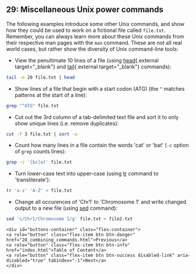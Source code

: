 ## 29: Miscellaneous Unix power commands

The following examples introduce some other Unix commands, and show how they could be used to work on a fictional file called `file.txt`. Remember, you can always learn more about these Unix commands from their respective man pages with the `man` command. These are not all real world cases, but rather show the diversity of Unix command-line tools:

+ View the penultimate 10 lines of a file (using [head](https://en.wikipedia.org/wiki/Head_(Unix)){.external target="_blank"} and [tail](https://en.wikipedia.org/wiki/Tail_(Unix)){.external target="_blank"} commands):

```bash
tail -n 20 file.txt | head
```

+ Show lines of a file that begin with a start codon (ATG) (the `^` matches patterns at the start of a line):

```bash
grep "^ATG" file.txt
```

+ Cut out the 3rd column of a tab-delimited text file and sort it to only show unique lines (i.e. remove duplicates):

```bash
cut -f 3 file.txt | sort -u
```

+ Count how many lines in a file contain the words 'cat' or 'bat' (`-c` option of `grep` counts lines):

```bash
grep -c '[bc]at' file.txt
```

+ Turn lower-case text into upper-case (using [tr][] command to 'transliterate'):

```bash
tr 'a-z' 'A-Z' < file.txt
```

[tr]: https://en.wikipedia.org/wiki/Tr_(Unix)

+ Change all occurences of 'Chr1' to 'Chromosome 1' and write changed output to a new file (using [sed][] command):

```bash
sed 's/Chr1/Chromosome 1/g' file.txt > file2.txt
```

[sed]: https://en.wikipedia.org/wiki/Sed

```{=html}	
<div id="buttons-container" class="flex-container">
<a role="button" class="flex-item btn btn-danger" href="28_combining_commands.html">Previous</a> 
<a role="button" class="flex-item btn btn-info" href="index.html">Table of Content</a> 
<a role="button" class="flex-item btn btn-success disabled-link" aria-disabled="true" tabindex="-1">Next</a>
</div>
```